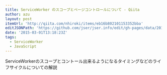 ```yaml
---
title: ServiceWorker のスコープとページコントロールについて - Qiita
author: azu
layout: post
itemUrl: 'http://qiita.com/nhiroki/items/eb16b802101153352bba'
editJSONPath: 'https://github.com/jser/jser.info/edit/gh-pages/data/2015/03/index.json'
date: '2015-03-01T13:18:23Z'
tags:
  - ServiceWorker
  - JavaScript
---
```

ServiceWorkerのスコープとコントール出来るようになるタイミングなどのライフサイクルについての解説
